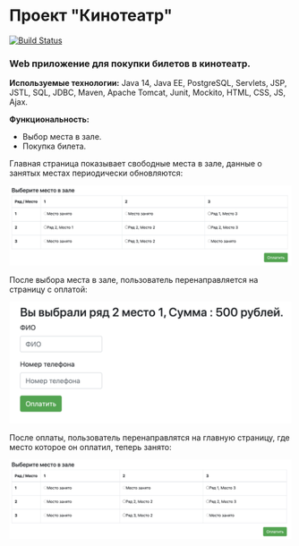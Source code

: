 # Проект "Кинотеатр"
[![Build Status](https://travis-ci.org/faimon/cinema.svg?branch=master)](https://travis-ci.org/faimon/cinema)
### Web приложение для покупки билетов в кинотеатр.
**Используемые технологии:** Java 14, Java EE, PostgreSQL, Servlets, JSP, JSTL, SQL, JDBC, Maven, Apache Tomcat, Junit, Mockito, HTML, CSS, JS, Ajax.

**Функциональность:**
* Выбор места в зале.
* Покупка билета.

Главная страница показывает свободные места в зале, данные о занятых местах периодически обновляются:

![GitHub Logo](https://github.com/faimon/cinema/blob/master/screenshots/index.png?raw=true)

После выбора места в зале, пользователь перенаправляется на страницу с оплатой:

![GitHub Logo](https://github.com/faimon/cinema/blob/master/screenshots/payment.png?raw=true)

После оплаты, пользователь перенаправлятся на главную страницу, где место которое он оплатил,
теперь занято:

![GitHub Logo](https://github.com/faimon/cinema/blob/master/screenshots/Main.png?raw=true)

 